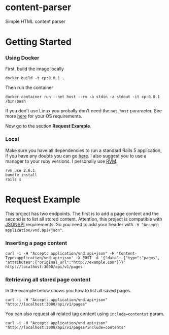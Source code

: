 # content-parser
Simple HTML content parser

# Getting Started

### Using Docker

First, build the image locally
```
docker build -t cp:0.0.1 .
```

Then run the container
```
docker container run --net host --rm -a stdin -a stdout -it cp:0.0.1 /bin/bash
```
If you don't use Linux you probally don't need the `net host` parameter. See more [here](https://docs.docker.com/network/host/) for your OS requirements.

Now go to the section **Request Example**.

### Local

Make sure you have all dependencies to run a standard Rails 5 application, if you have any doubts you can go [here](https://guides.rubyonrails.org/v5.0/getting_started.html). I also suggest you to use a manager to your ruby versions. I personally use [RVM](https://rvm.io/).

```
rvm use 2.6.1
bundle install
rails s
```

# Request Example

This project has two endpoints. The first is to add a page content and the second is to list all stored content.
Attention, this project is compatible with [JSONAPI](https://jsonapi.org) requirements. So you need to add your header with `-H "Accept: application/vnd.api+json"`.

### Inserting a page content
```
curl -i -H "Accept: application/vnd.api+json" -H 'Content-Type:application/vnd.api+json' -X POST -d '{"data": {"type":"pages", "attributes":{"original_url":"http://example.com"}}}' http://localhost:3000/api/v1/pages
```

### Retrieving all stored page content

In the example below shows you how to list all saved pages.
```
curl -i -H "Accept: application/vnd.api+json" "http://localhost:3000/api/v1/pages"
```

You can also request all related tag content using `include=contentst` param.
```
curl -i -H "Accept: application/vnd.api+json" "http://localhost:3000/api/v1/pages?include=contents"
```

